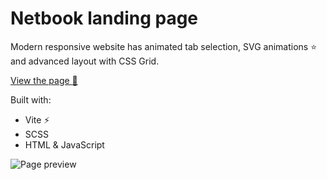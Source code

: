 # Netbook landing page

Modern responsive website has animated tab selection, SVG animations :star: and advanced layout with CSS Grid.

[View the page :eyes:](https://crucials.github.io/netbook-landing-page)

Built with:

- Vite :zap:
- SCSS
- HTML & JavaScript

![Page preview](https://user-images.githubusercontent.com/83793845/217015359-0b25a46c-a475-45de-8341-9f978e0bb0df.png)
